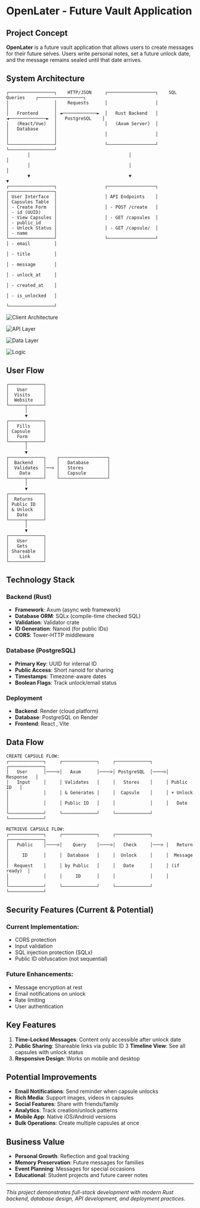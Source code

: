 # OpenLater - Future Vault Application

##  Project Concept
**OpenLater** is a future vault application that allows users to create messages for their future selves. Users write personal notes, set a future unlock date, and the message remains sealed until that date arrives.

##  System Architecture

```
┌─────────────────┐    HTTP/JSON     ┌──────────────────┐    SQL Queries    ┌─────────────────┐
│                 │    Requests      │                  │                   │                 │
│   Frontend      │ ◄─────────────►  │   Rust Backend   │ ◄──────────────►  │   PostgreSQL    │
│   (React/Vue)   │                  │   (Axum Server)  │                   │   Database      │
│                 │                  │                  │                   │                 │
└─────────────────┘                  └──────────────────┘                   └─────────────────┘
        │                                     │                                      │
        │                                     │                                      │
        ▼                                     ▼                                      ▼
┌─────────────────┐                  ┌──────────────────┐                    ┌─────────────────┐
│ User Interface  │                  │ API Endpoints    │                    │ Capsules Table  │
│ - Create Form   │                  │ - POST /create   │                    │ - id (UUID)     │
│ - View Capsules │                  │ - GET /capsules  │                    │ - public_id     │
│ - Unlock Status │                  │ - GET /capsule/  │                    │ - name          │
└─────────────────┘                  └──────────────────┘                    │ - email         │
                                                                             │ - title         │
                                                                             │ - message       │
                                                                             │ - unlock_at     │
                                                                             │ - created_at    │
                                                                             │ - is_unlocked   │
                                                                             └─────────────────┘
```
![Client Architecture](./Vault%20Frontend%20New/Temp_vault/src/assets/client.png)

![API Layer](./Vault%20Frontend%20New/Temp_vault/src/assets/api.png)

![Data Layer](./Vault%20Frontend%20New/Temp_vault/src/assets/data.png)

![Logic](./Vault%20Frontend%20New/Temp_vault/src/assets/logic.png)


 
##  User Flow

```
┌─────────────┐
│   User      │
│  Visits     │
│  Website    │
└──────┬──────┘
       │
       ▼
┌─────────────┐
│   Fills     │
│ Capsule     │
│   Form      │
└──────┬──────┘
       │
       ▼
┌─────────────┐    ┌──────────────────┐
│  Backend    │    │   Database       │
│  Validates  │──> │   Stores         │
│    Data     │    │   Capsule        │
└──────┬──────┘    └──────────────────┘
       │
       ▼
┌─────────────┐
│  Returns    │
│ Public ID   │
│ & Unlock    │
│   Date      │
└──────┬──────┘
       │
       ▼
┌─────────────┐
│   User      │
│   Gets      │
│ Shareable   │
│    Link     │
└─────────────┘
```

##  Technology Stack

### Backend (Rust)
- **Framework**: Axum (async web framework)
- **Database ORM**: SQLx (compile-time checked SQL)
- **Validation**: Validator crate
- **ID Generation**: Nanoid (for public IDs)
- **CORS**: Tower-HTTP middleware

### Database (PostgreSQL)
- **Primary Key**: UUID for internal ID
- **Public Access**: Short nanoid for sharing
- **Timestamps**: Timezone-aware dates
- **Boolean Flags**: Track unlock/email status

### Deployment
- **Backend**: Render (cloud platform)
- **Database**: PostgreSQL on Render
- **Frontend**: React , Vite

##  Data Flow

```
CREATE CAPSULE FLOW:
┌─────────────┐     ┌─────────────┐     ┌─────────────┐     ┌─────────────┐
│   User      │────>│   Axum      │────>│ PostgreSQL  │────>│  Response   │
│   Input     │     │ Validates   │     │   Stores    │     │ Public ID   │
│             │     │ & Generates │     │  Capsule    │     │ + Unlock    │
│             │     │ Public ID   │     │             │     │   Date      │
└─────────────┘     └─────────────┘     └─────────────┘     └─────────────┘

RETRIEVE CAPSULE FLOW:
┌─────────────┐     ┌─────────────┐     ┌─────────────┐     ┌─────────────┐
│   Public    │────>│    Query    │────>│   Check     │───> │   Return    │
│     ID      │     │  Database   │     │  Unlock     │     │  Message    │
│  Request    │     │ by Public   │     │   Date      │     │ (if ready)  │
│             │     │     ID      │     │             │     │             │
└─────────────┘     └─────────────┘     └─────────────┘     └─────────────┘
```

##  Security Features (Current & Potential)

### Current Implementation:
-  CORS protection
-  Input validation  
- SQL injection protection (SQLx)
- Public ID obfuscation (not sequential)

### Future Enhancements:
- Message encryption at rest
- Email notifications on unlock
- Rate limiting
- User authentication

##  Key Features

1. **Time-Locked Messages**: Content only accessible after unlock date
2. **Public Sharing**: Shareable links via public ID
3 **Timeline View**: See all capsules with unlock status
4. **Responsive Design**: Works on mobile and desktop

## Potential Improvements

- **Email Notifications**: Send reminder when capsule unlocks
- **Rich Media**: Support images, videos in capsules  
- **Social Features**: Share with friends/family
- **Analytics**: Track creation/unlock patterns
- **Mobile App**: Native iOS/Android versions
- **Bulk Operations**: Create multiple capsules at once

## Business Value

- **Personal Growth**: Reflection and goal tracking
- **Memory Preservation**: Future messages for families
- **Event Planning**: Messages for special occasions
- **Educational**: Student projects and future career notes

---

*This project demonstrates full-stack development with modern Rust backend, database design, API development, and deployment practices.*